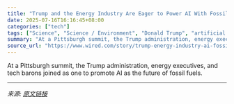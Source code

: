 ```yaml
---
title: "Trump and the Energy Industry Are Eager to Power AI With Fossil Fuels"
date: 2025-07-16T16:16:45+08:00
categories: ["tech"]
tags: ["Science", "Science / Environment", "Donald Trump", "artificial intelligence", "ExxonMobil", "Anthropic", "Google", "climate change", "Burn Rate"]
summary: "At a Pittsburgh summit, the Trump administration, energy executives, and tech barons joined as one to promote AI as the future of fossil fuels."
source_url: "https://www.wired.com/story/trump-energy-industry-ai-fossil-fuels-pittsburgh-summit/"
---
```


At a Pittsburgh summit, the Trump administration, energy executives, and tech barons joined as one to promote AI as the future of fossil fuels.

---

*来源: [原文链接](https://www.wired.com/story/trump-energy-industry-ai-fossil-fuels-pittsburgh-summit/)*
